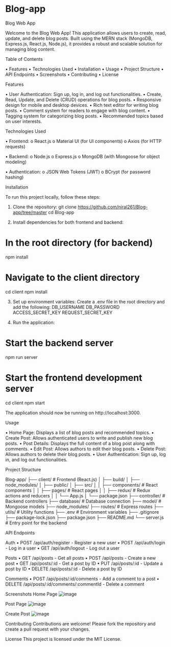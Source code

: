 # Blog-app
Blog Web App

Welcome to the Blog Web App! This application allows users to create, read, update, and delete blog posts. Built using the MERN stack (MongoDB, Express.js, React.js, Node.js), it provides a robust and scalable solution for managing blog content.

Table of Contents

•	Features
•	Technologies Used
•	Installation
•	Usage
•	Project Structure
•	API Endpoints
•	Screenshots
•	Contributing
•	License

Features

•	User Authentication: Sign up, log in, and log out functionalities.
•	Create, Read, Update, and Delete (CRUD) operations for blog posts.
•	Responsive design for mobile and desktop devices.
•	Rich text editor for writing blog posts.
•	Comment system for readers to engage with blog content.
•	Tagging system for categorizing blog posts.
•	Recommended topics based on user interests.

Technologies Used

•	Frontend:
o	React.js
o	Material UI (for UI components)
o	Axios (for HTTP requests)

•	Backend:
o	Node.js
o	Express.js
o	MongoDB (with Mongoose for object modeling)

•	Authentication:
o	JSON Web Tokens (JWT)
o	BCrypt (for password hashing)

Installation

To run this project locally, follow these steps:

1.	Clone the repository:
 git clone https://github.com/niral261/Blog-app/tree/master
 cd Blog-app

2.	Install dependencies for both frontend and backend:
 # In the root directory (for backend)
 npm install
 # Navigate to the client directory
 cd client
 npm install
 
3.	Set up environment variables: Create a .env file in the root directory and add the following:
 DB_USERNAME
 DB_PASSWORD
 ACCESS_SECRET_KEY
 REQUEST_SECRET_KEY

4.	Run the application:
 # Start the backend server
 npm run server
 # Start the frontend development server
 cd client
 npm start
 
The application should now be running on http://localhost:3000.

Usage

•	Home Page: Displays a list of blog posts and recommended topics.
•	Create Post: Allows authenticated users to write and publish new blog posts.
•	Post Details: Displays the full content of a blog post along with comments.
•	Edit Post: Allows authors to edit their blog posts.
•	Delete Post: Allows authors to delete their blog posts.
•	User Authentication: Sign up, log in, and log out functionalities.

Project Structure

Blog-app/
├── client/                   # Frontend (React.js)
│   ├── build/
│   ├── node_modules/
│   ├── public/
│   ├── src/
│   │   ├── components/       # React components
│   │   ├── pages/            # React pages
│   │   ├── redux/            # Redux actions and reducers
│   │   └── App.js
│   └── package.json
├── controller/               # Backend controllers
├── database/                 # Database connection
├── model/                    # Mongoose models
├── node_modules/
├── routes/                   # Express routes
├── utils/                    # Utility functions
├── .env                      # Environment variables
├── .gitignore
├── package-lock.json
├── package.json
├── README.md
└── server.js                 # Entry point for the backend

API Endpoints

Auth
•	POST /api/auth/register - Register a new user
•	POST /api/auth/login - Log in a user
•	GET /api/auth/logout - Log out a user

Posts
•	GET /api/posts - Get all posts
•	POST /api/posts - Create a new post
•	GET /api/posts/:id - Get a post by ID
•	PUT /api/posts/:id - Update a post by ID
•	DELETE /api/posts/:id - Delete a post by ID

Comments
•	POST /api/posts/:id/comments - Add a comment to a post
•	DELETE /api/posts/:id/comments/:commentId - Delete a comment

Screenshots
Home Page
 ![image](https://github.com/niral261/Blog-app/assets/102373223/882c831e-bd25-4e05-a197-d0a26ff26b7a)

Post Page
 ![image](https://github.com/niral261/Blog-app/assets/102373223/f5c87e37-35e1-46f8-81f6-cead0a4254d8)

Create Post
 ![image](https://github.com/niral261/Blog-app/assets/102373223/eda42388-a93c-43d3-9c6b-90abbf27f2d5)

Contributing
Contributions are welcome! Please fork the repository and create a pull request with your changes.

License
This project is licensed under the MIT License.


